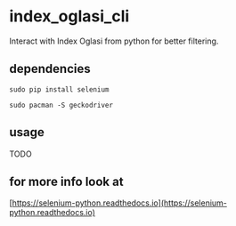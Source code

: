 # index_oglasi_cli
Interact with Index Oglasi from python for better filtering.

## dependencies

`sudo pip install selenium`

`sudo pacman -S geckodriver`

## usage

TODO

## for more info look at

[https://selenium-python.readthedocs.io](https://selenium-python.readthedocs.io)